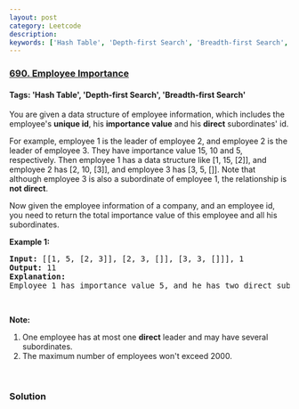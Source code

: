 ```yaml
---
layout: post
category: Leetcode
description: 
keywords: ['Hash Table', 'Depth-first Search', 'Breadth-first Search', 'Leetcode', 'Easy']
---
```

### [690. Employee Importance](https://leetcode.com/problems/employee-importance)

#### Tags: 'Hash Table', 'Depth-first Search', 'Breadth-first Search'

<div class="content__u3I1 question-content__JfgR"><div><p>You are given a data structure of employee information, which includes the employee's <b>unique id</b>, his <b>importance value</b> and his <b>direct</b> subordinates' id.</p>
<p>For example, employee 1 is the leader of employee 2, and employee 2 is the leader of employee 3. They have importance value 15, 10 and 5, respectively. Then employee 1 has a data structure like [1, 15, [2]], and employee 2 has [2, 10, [3]], and employee 3 has [3, 5, []]. Note that although employee 3 is also a subordinate of employee 1, the relationship is <b>not direct</b>.</p>
<p>Now given the employee information of a company, and an employee id, you need to return the total importance value of this employee and all his subordinates.</p>
<p><b>Example 1:</b></p>
<pre><b>Input:</b> [[1, 5, [2, 3]], [2, 3, []], [3, 3, []]], 1
<b>Output:</b> 11
<b>Explanation:</b>
Employee 1 has importance value 5, and he has two direct subordinates: employee 2 and employee 3. They both have importance value 3. So the total importance value of employee 1 is 5 + 3 + 3 = 11.
</pre>
<p> </p>
<p><b>Note:</b></p>
<ol>
<li>One employee has at most one <b>direct</b> leader and may have several subordinates.</li>
<li>The maximum number of employees won't exceed 2000.</li>
</ol>
<p> </p>
</div></div>

### Solution
